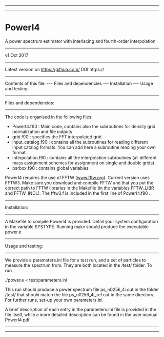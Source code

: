 *******************************************************************************
*******************************************************************************
# PowerI4
A power spectrum estimator with interlacing and fourth-order interpolation
*******************************************************************************
v1 Oct 2017
*******************************************************************************

Latest version on https://github.com/
DOI https://

*******************************************************************************

Contents of this file:
--- Files and dependencies
--- Installation
--- Usage and testing

*******************************************************************************
Files and dependencies:
*******************************************************************************

The code is organised in the following files:
- PowerI4.f90 : Main code, contains also the subroutines for density grid
normalization and file outputs
- grid.f90 : specifies the FFT interpolated grid
- input_catalog.f90 : contains all the subroutines for reading different input
catalog formats. You can add here a subroutine reading your own format.
- interpolation.f90 : contains all the interpolation subroutines (all different
mass assignment schemes for assignment on single and double grids)
- parbox.f90 : contains global variables

PowerI4 requires the use of FFTW (www.fftw.org). Current version uses FFTW3.
Make sure you download and compile FFTW and that you put the correct path to
FFTW libraries in the Makefile (in the variables FFTW_LIBR and FFTW_INCL). The
fftw3.f is included in the first line of PowerI4.f90 .

*******************************************************************************
Installation:
*******************************************************************************

A Makefile to compile PowerI4 is provided. Detail your system configuration
in the variable SYSTYPE. Running make should produce the executable power.e

*******************************************************************************
Usage and testing:
*******************************************************************************

We provide a parameters.ini file for a test run, and a set of particles to
measure the spectrum from. They are both located in the /test/ folder. To run

./power.e < test/parameters.ini

This run should produce a power spectrum file ps_n0256_4i.out in the folder
/test/ that should match the file ps_n0256_4i_ref.out in the same directory.
For further runs, set-up your own parameters.ini.

A brief description of each entry in the parameters.ini file is provided in the
file itself, while a more detailed description can be found in the user
manual PowerI4.pdf

*******************************************************************************
*******************************************************************************
